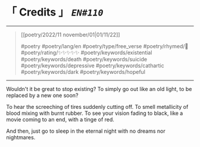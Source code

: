 # &#12300; Credits &#12301; *`EN#110`*

---

> [[poetry/2022/11 november/01|01/11/22]]
> 
> #poetry 
> #poetry/lang/en 
> #poetry/type/free_verse 
> #poetry/rhymed/🔴 
> #poetry/rating/✨✨✨✨✨ 
> #poetry/keywords/existential #poetry/keywords/death #poetry/keywords/suicide #poetry/keywords/depressive #poetry/keywords/cathartic #poetry/keywords/dark #poetry/keywords/hopeful 

---

Wouldn't it be great to stop existing?
To simply go out like an old light,
to be replaced by a new one soon?

To hear the screeching of tires suddenly
cutting off.
To smell metallicity of blood mixing with
burnt rubber.
To see your vision fading to black,
like a movie coming to an end,
with a tinge of red.

And then,
just go to sleep
in the eternal night
with no dreams
nor nightmares.